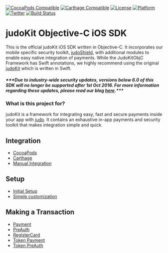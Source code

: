 [![CocoaPods Compatible](https://img.shields.io/cocoapods/v/JudoKitObjC.svg)](https://img.shields.io/cocoapods/v/JudoKitObjC.svg)
[![Carthage Compatible](https://img.shields.io/badge/Carthage-compatible-4BC51D.svg)](https://github.com/Carthage/Carthage)
[![License](https://img.shields.io/cocoapods/l/JudoKitObjC.svg)](http://http://cocoadocs.org/docsets/JudoKitObjC)
[![Platform](https://img.shields.io/cocoapods/p/JudoKitObjC.svg)](http://http://cocoadocs.org/docsets/JudoKitObjC)
[![Twitter](https://img.shields.io/badge/twitter-@JudoPayments-orange.svg)](http://twitter.com/JudoPayments)
[![Build Status](https://travis-ci.org/JudoPay/JudoKitObjC.svg)](http://travis-ci.org/JudoPay/JudoKitObjC)

# judoKit Objective-C iOS SDK

This is the official judoKit iOS SDK written in Objective-C. It incorporates our mobile specific security toolkit, [judoShield](https://github.com/judopay/judoshield), with additional modules to enable easy native integration of payments. While the JudoKitObjC Framework has Swift annotations, we highly recommend using the original [judoKit](https://github.com/judopay/JudoKit) which is written in Swift.

##### **\*\*\*Due to industry-wide security updates, versions below 6.0 of this SDK will no longer be supported after 1st Oct 2016. For more information regarding these updates, please read our blog [here](http://hub.judopay.com/pci31-security-updates/).*****

### What is this project for?

judoKit is a framework for integrating easy, fast and secure payments inside your app with [judo](https://www.judopay.com/). It contains an exhaustive in-app payments and security toolkit that makes integration simple and quick.


## Integration

- [CocoaPods](https://github.com/JudoPay/JudoKitObjC/wiki/CocoaPods)
- [Carthage](https://github.com/JudoPay/JudoKitObjC/wiki/Carthage)
- [Manual Integration](https://github.com/JudoPay/JudoKitObjC/wiki/Manual-Integration)

## Setup

- [Initial Setup](https://github.com/JudoPay/JudoKitObjC/wiki/Initial-Setup)
- [Simple customization](https://github.com/JudoPay/JudoKitObjC/wiki/Simple-Customization)

## Making a Transaction

- [Payment](https://github.com/JudoPay/JudoKitObjC/wiki/Payment)
- [PreAuth](https://github.com/JudoPay/JudoKitObjC/wiki/PreAuth)
- [RegisterCard](https://github.com/JudoPay/JudoKitObjC/wiki/Register-Card)
- [Token Payment](https://github.com/JudoPay/JudoKitObjC/wiki/Token-Payment)
- [Token PreAuth](https://github.com/JudoPay/JudoKitObjC/wiki/Token-PreAuth)
